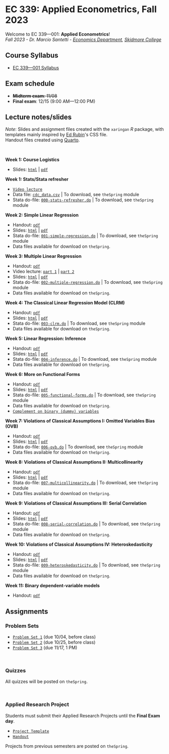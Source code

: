 # EC 339: Applied Econometrics, Fall 2023

Welcome to EC 339&mdash;001: **Applied Econometrics**!<br>
*Fall 2023 - Dr. Marcio Santetti - [Economics Department](https://www.skidmore.edu/economics/), [Skidmore College](https://www.skidmore.edu/)*


## Course Syllabus

- [EC 339&mdash;001 Syllabus](https://raw.githack.com/marciosantetti/ec339-fall23/main/syllabus/ec339-syllabus-fall23.pdf)

## Exam schedule

  - ~~**Midterm exam**: 11/08~~
  - **Final exam**: 12/15 (9:00 AM&mdash;12:00 PM)


## Lecture notes/slides

*Note*: Slides and assignment files created with the `xaringan` *R* package, with templates mainly inspired by [Ed Rubin](https://github.com/edrubin)'s CSS file. <br>
Handout files created using [Quarto](https://quarto.org/).

<br>

**Week 1: Course Logistics**

  - Slides: [`html`](https://raw.githack.com/marciosantetti/ec339-fall23/main/lectures/000-logistics/000-course-logistics.html) | [`pdf`](https://raw.githack.com/marciosantetti/ec339-fall23/main/lectures/000-logistics/000-course-logistics.pdf)

**Week 1: Stats/Stata refresher**

  - [`Video lecture`](https://youtu.be/BRwqm6RdL0I)
  - Data file: [`cdc_data.csv`](https://raw.githack.com/marciosantetti/ec339-fall23/main/lectures/000-logistics/cdc_data.csv) | To download, see `theSpring` module
  - Stata do-file: [`000-stats-refresher.do`](https://github.com/marciosantetti/ec339-fall23/blob/main/lectures/000-logistics/000-stats-refresher.do) | To download, see `theSpring` module

**Week 2: Simple Linear Regression**
 
  - Handout: [`pdf`](https://raw.githack.com/marciosantetti/ec339-fall23/main/lectures/001-simple-regression/simple-regression.pdf)
  - Slides: [`html`](https://raw.githack.com/marciosantetti/ec339-fall23/main/lectures/001-simple-regression/001-simple-regression.html) | [`pdf`](https://raw.githack.com/marciosantetti/ec339-fall23/main/lectures/001-simple-regression/001-simple-regression.pdf)
  - Stata do-file: [`001-simple-regression.do`](https://github.com/marciosantetti/ec339-fall23/blob/main/lectures/001-simple-regression/001-simple-regression.do) | To download, see `theSpring` module
  - Data files available for download on `theSpring`.
  
**Week 3: Multiple Linear Regression**

  - Handout: [`pdf`](https://raw.githack.com/marciosantetti/ec339-fall23/main/lectures/002-multiple-regression/multiple-regression.pdf)
  - Video lecture: [`part 1`](https://youtu.be/0Gucy69eAKA) | [`part 2`](https://youtu.be/DW9NmsI-xG8)
  - Slides: [`html`](https://raw.githack.com/marciosantetti/ec339-fall23/main/lectures/002-multiple-regression/002-multiple-regression.html) | [`pdf`](https://raw.githack.com/marciosantetti/ec339-fall23/main/lectures/002-multiple-regression/002-multiple-regression.pdf)
  - Stata do-file: [`002-multiple-regression.do`](https://github.com/marciosantetti/ec339-fall23/blob/main/lectures/002-multiple-regression/002-multiple-regression.do) | To download, see `theSpring` module
  -  Data files available for download on `theSpring`.

**Week 4: The Classical Linear Regression Model (CLRM)**

  - Handout: [`pdf`](https://raw.githack.com/marciosantetti/ec339-fall23/main/lectures/003-clrm/classical-model.pdf)
  - Slides: [`html`](https://raw.githack.com/marciosantetti/ec339-fall23/main/lectures/003-clrm/003-clrm%202.html#1) | [`pdf`](https://raw.githack.com/marciosantetti/ec339-fall23/main/lectures/003-clrm/003-clrm.pdf)
  - Stata do-file: [`003-clrm.do`](https://github.com/marciosantetti/ec339-fall23/blob/main/lectures/003-clrm/003-clrm.do) | To download, see `theSpring` module
  - Data files available for download on `theSpring`.


**Week 5: Linear Regression: Inference**

  - Handout: [`pdf`](https://raw.githack.com/marciosantetti/ec339-fall23/main/lectures/004-inference/inference.pdf)
  - Slides: [`html`](https://raw.githack.com/marciosantetti/ec339-fall23/main/lectures/004-inference/004-inference.html) | [`pdf`](https://raw.githack.com/marciosantetti/ec339-fall23/main/lectures/004-inference/004-inference.pdf)
  - Stata do-file: [`004-inference.do`](https://github.com/marciosantetti/ec339-fall23/blob/main/lectures/004-inference/004-inference.do) | To download, see `theSpring` module
  - Data files available for download on `theSpring`.



**Week 6: More on Functional Forms**

  - Handout: [`pdf`](https://raw.githack.com/marciosantetti/ec339-fall23/main/lectures/005-functional-forms/more-functional-forms.pdf)
  - Slides: [`html`](https://raw.githack.com/marciosantetti/ec339-fall23/main/lectures/005-functional-forms/005-functional-forms.html) | [`pdf`](https://raw.githack.com/marciosantetti/ec339-fall23/main/lectures/005-functional-forms/005-functional-forms.pdf)
  - Stata do-file: [`005-functional-forms.do`](https://github.com/marciosantetti/ec339-fall23/blob/main/lectures/005-functional-forms/005-functional-forms.do) | To download, see `theSpring` module
  - Data files available for download on `theSpring`.
  - [`Complement on binary (dummy) variables`](https://youtu.be/KrBJoqyUhQ0)


**Week 7: Violations of Classical Assumptions I: Omitted Variables Bias (OVB)**

  - Handout: [`pdf`](https://raw.githack.com/marciosantetti/ec339-fall23/main/lectures/006-ovb/ovb.pdf)
  - Slides: [`html`](https://raw.githack.com/marciosantetti/ec339-fall23/main/lectures/006-ovb/006-ovb.html) | [`pdf`](https://raw.githack.com/marciosantetti/ec339-fall23/main/lectures/006-ovb/006-ovb.pdf)
  - Stata do-file: [`006-ovb.do`](https://github.com/marciosantetti/ec339-fall23/blob/main/lectures/006-ovb/006-ovb.do) | To download, see `theSpring` module
  - Data files available for download on `theSpring`.

**Week 8: Violations of Classical Assumptions II: Multicollinearity**

  - Handout: [`pdf`](https://raw.githack.com/marciosantetti/ec339-fall23/main/lectures/007-multicollinearity/multicollinearity.pdf)
  - Slides: [`html`](https://raw.githack.com/marciosantetti/ec339-fall23/main/lectures/007-multicollinearity/007-multicollinearity.html) | [`pdf`](https://raw.githack.com/marciosantetti/ec339-fall23/main/lectures/007-multicollinearity/007-multicollinearity.pdf)
  - Stata do-file: [`007-multicollinearity.do`](https://github.com/marciosantetti/ec339-fall23/blob/main/lectures/007-multicollinearity/007-multicollinearity.do) | To download, see `theSpring` module
  - Data files available for download on `theSpring`.

**Week 9: Violations of Classical Assumptions III: Serial Correlation**

  - Handout: [`pdf`](https://raw.githack.com/marciosantetti/ec339-fall23/main/lectures/008-serial-correlation/serial-correlation.pdf)
  - Slides: [`html`](https://raw.githack.com/marciosantetti/ec339-fall23/main/lectures/008-serial-correlation/008-serial-correlation.html) | [`pdf`](https://raw.githack.com/marciosantetti/ec339-fall23/main/lectures/008-serial-correlation/008-serial-correlation.pdf)
  - Stata do-file: [`008-serial-correlation.do`](https://github.com/marciosantetti/ec339-fall23/blob/main/lectures/008-serial-correlation/008-serial-correlation.do) | To download, see `theSpring` module
  - Data files available for download on `theSpring`.


**Week 10: Violations of Classical Assumptions IV: Heteroskedasticity**

  - Handout: [`pdf`](https://raw.githack.com/marciosantetti/ec339-fall23/main/lectures/009-heteroskedasticity/heteroskedasticity.pdf)
  - Slides: [`html`](https://raw.githack.com/marciosantetti/ec339-fall23/main/lectures/009-heteroskedasticity/009-heteroskedasticity.html) | [`pdf`](https://raw.githack.com/marciosantetti/ec339-fall23/main/lectures/009-heteroskedasticity/009-heteroskedasticity.pdf)
  - Stata do-file: [`009-heteroskedasticity.do`](https://github.com/marciosantetti/ec339-fall23/blob/main/lectures/009-heteroskedasticity/009-heteroskedasticity.do) | To download, see `theSpring` module
  - Data files available for download on `theSpring`.


**Week 11: Binary dependent-variable models**

  - Handout: [`pdf`](https://raw.githack.com/marciosantetti/ec339-fall23/main/lectures/010-binary-models/binary-models.pdf)

## Assignments


### Problem Sets


  - [`Problem Set 1`](https://raw.githack.com/marciosantetti/ec339-fall23/main/problem-sets/ps1-ec339-fall23.pdf) (due 10/04, before class)
  - [`Problem Set 2`](https://raw.githack.com/marciosantetti/ec339-fall23/main/problem-sets/ps2-ec339-fall23.pdf) (due 10/25, before class)
  - [`Problem Set 3`](https://raw.githack.com/marciosantetti/ec339-fall23/main/problem-sets/ps3-ec339-fall23.pdf) (due 11/17, 1 PM)


<br>

### Quizzes

All quizzes will be posted on `theSpring`.

<br>

### Applied Research Project

 Students must submit their Applied Research Projects until the **Final Exam day**. 

  - [`Project Template`](https://raw.githack.com/marciosantetti/ec339-fall23/main/applied-project/research-proj-template.pdf)
  - [`Handout`](https://raw.githack.com/marciosantetti/ec339-fall23/main/applied-project/research-proj-handout.pdf)
  
 Projects from previous semesters are posted on `theSpring`.
 


